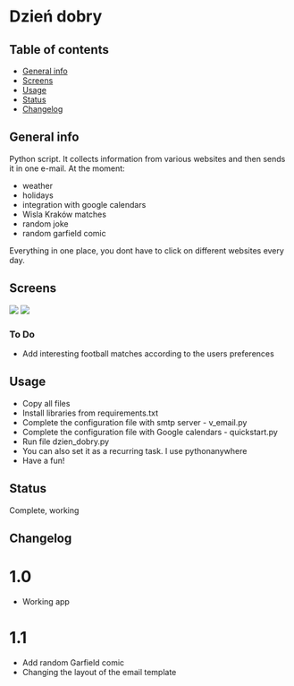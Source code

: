 # Dzień dobry

## Table of contents
* [General info](#general-info)
* [Screens](#screens)
* [Usage](#usage)
* [Status](#status)
* [Changelog](#changelog)


## General info
Python script. It collects information from various websites and then sends it in one e-mail. At the moment:
- weather
- holidays
- integration with google calendars
- Wisla Kraków matches
- random joke
- random garfield comic

Everything in one place, you dont have to click on different websites every day.
	
## Screens
![](https://i.ibb.co/J5Ky7qg/dzien-dobry1.jpg)
![](https://i.ibb.co/SxS3mPp/dzien-dobry2.jpg)

### To Do
* Add interesting football matches according to the users preferences
	
## Usage
* Copy all files
* Install libraries from requirements.txt
* Complete the configuration file with smtp server - v_email.py
* Complete the configuration file with Google calendars - quickstart.py
* Run file dzien_dobry.py
* You can also set it as a recurring task. I use pythonanywhere
* Have a fun!



## Status
Complete, working

## Changelog
# 1.0
* Working app

# 1.1
* Add random Garfield comic
* Changing the layout of the email template
